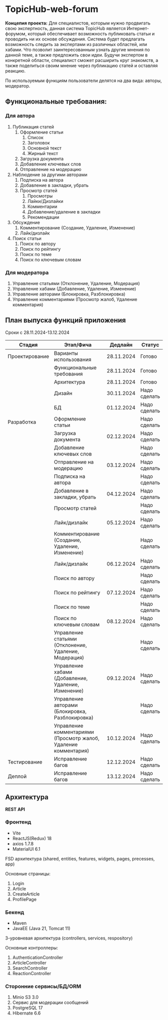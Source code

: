 # TopicHub-web-forum

**Концепия проекта:** Для специалистов, которым нужно продвигать свою экспертность, данная система TopicHub является Интернет-форумом, который обеспечивает возможность публиковать статьи и проводить ни их основе обсуждения. Система будет предлагать возможность следить за экспертами из различных областей, или хабами. Что позволит заинтересованным узнать другие мнения по данной теме, а также предложить свои идеи. Будучи экспертом в конкретной области, специалист сможет расширить круг знакомств, а также поделиться своим мнение через публикацию статей и оставляя реакцию. 

По используемым функциям пользователи делятся на два вида: авторы, модератор.

## Функциональные требования: 

### Для автора

1. Публикация статей
   1. Оформление статьи
      1. Список
      2. Заголовок
      3. Основной текст
      4. Жирный текст
   2. Загрузка документа
   3. Добавление ключевых слов
   4. Отправление на модерацию
2.  Наблюдение за другими авторами
    1. Подписка на автора
    2. Добавление в закладки, убрать 
    3. Просмотр статей
       1. Просмотры
       2. Лайки/Дизлайки
       3. Комментарии
       4. Добавление/удаление в закладки
       5. Рекомендации
3. Обсуждение
   1. Комментирование (Создание, Удаление, Изменение)
   2. Лайк/дизлайк
4. Поиск статьи
   1. Поиск по автору
   2. Поиск по рейтингу
   3. Поиск по теме
   4. Поиск по ключевым словам

### Для модератора

1. Управление статьями (Отклонение, Удаление, Модерация)
2. Управление хабами (Добавление, Удаление, Изменение)
3. Управление авторами (Блокировка, Разблокировка)
4. Управление комментариями (Просмотр жалоб, Удаление комментария)

## План выпуска функций приложения

Сроки с 28.11.2024-13.12.2024

| Стадия         | Этап/Фича                                                     | Дедлайн   | Статус        |
|----------------|---------------------------------------------------------------|-----------|---------------|
| Проектирование | Варианты использования                                        |28.11.2024 |  Готово       |
|                | Функциональные требования                                     |28.11.2024 |  Готово       |
|                | Архитектура                                                   |28.11.2024 |  Готово       | 
|                | Дизайн                                                        |30.11.2024 |  Надо сделать |
|                | БД                                                            |01.12.2024 |  Надо сделать |
| Разработка     | Оформление статьи                                             |           |  Надо сделать |
|                | Загрузка документа                                            |02.12.2024 |  Надо сделать |
|                | Добавление ключевых слов                                      |           |  Надо сделать |
|                | Отправление на модерацию                                      | 03.12.2024|  Надо сделать |
|                | Подписка на автора                                            |           |  Надо сделать |
|                | Добавление в закладки, убрать                                 | 04.12.2024|  Надо сделать |
|                | Просмотр статей                                               |           |  Надо сделать |
|                | Лайк/дизлайк                                                  | 05.12.2024|  Надо сделать |
|                | Комментирование (Создание, Удаление, Изменение)               |           |  Надо сделать |
|                | Лайк/дизлайк                                                  | 06.12.2024|  Надо сделать |
|                | Поиск по автору                                               |           |  Надо сделать |
|                | Поиск по рейтингу                                             | 07.12.2024|  Надо сделать |
|                | Поиск по теме                                                 |           |  Надо сделать |
|                | Поиск по ключевым словам                                      | 08.12.2024|  Надо сделать |
|                | Управление статьями (Отклонение, Удаление, Модерация)         |           |  Надо сделать |
|                |Управление хабами (Добавление, Удаление, Изменение)            | 09.12.2024|  Надо сделать |
|                | Управление авторами (Блокировка, Разблокировка)               |           |  Надо сделать |
|                |Управление комментариями (Просмотр жалоб, Удаление комментария)| 10.12.2024|  Надо сделать |
| Тестирование   | Исправление багов                                             | 12.12.2024|  Надо сделать |
| Деплой         | Исправление багов                                             | 13.12.2024|  Надо сделать |
## Архитектура 

**REST API**

### Фронтенд
- Vite
- ReactJS(Redux) 18
- axios 1.7.8
- MaterialUI 6.1

FSD архитектура (shared, entities, features, widgets, pages, precesses, app)

Основные страницы:
1. Login 
2. Article
3. CreateArticle
4. ProfilePage

### Бекенд
- Maven
- JavaEE (Java 21, Tomcat 11)

3-уровневая архитектура (controllers, services, respository) 

Основные контроллеры:
1. AuthenticationController 
2. ArticleController
3. SearchController
4. ReactionController

### Сторонние сервисы/БД/ORM

1. Minio S3 3.0
2. Сервис для модерации сообщений
3. PostgreSQL 17
4. Hibernate 6.6

   










